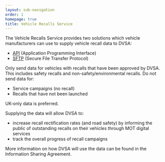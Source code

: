 ```yaml
---
layout: sub-navigation
order: 1
homepage: true
title: Vehicle Recalls Service
---
```


The Vehicle Recalls Service provides two solutions which vehicle manufacturers can use to supply vehicle recall data to DVSA:

- [API](/api/) (Application Programming Interface)
- [SFTP](/sftp/) (Secure File Transfer Protocol)

Only send data for vehicles with recalls that have been approved by DVSA. This includes safety recalls and non-safety/environmental recalls. Do not send data for:

- Service campaigns (no recall)
- Recalls that have not been launched

UK-only data is preferred.

Supplying the data will allow DVSA to:

- increase recall rectification rates (and road safety) by informing the public of outstanding recalls on their vehicles through MOT digital services
- track the overall progress of recall campaigns

More information on how DVSA will use the data can be found in the Information Sharing Agreement.
